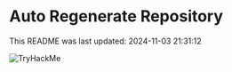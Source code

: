 # Auto Regenerate Repository

This README was last updated: 2024-11-03 21:31:12

 ![TryHackMe](https://tryhackme.com/badge/533634)